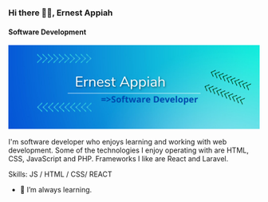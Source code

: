 ### Hi there 👋🏾, Ernest Appiah
#### Software Development 
![Software Development ](https://github.com/EA-Code1/EA-Code1/blob/main/Ernest%20Appiah.png)

I'm software developer who enjoys learning and working with web development. Some of the technologies I enjoy operating with are HTML, CSS, JavaScript and PHP. Frameworks I like are React and Laravel.

Skills: JS / HTML / CSS/ REACT 

- 🔭 I’m always learning. 




